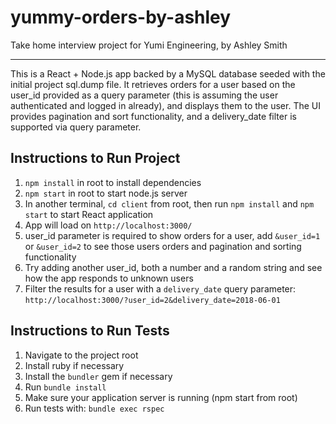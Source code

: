 # yummy-orders-by-ashley
Take home interview project for Yumi Engineering, by Ashley Smith

----------------------

This is a React + Node.js app backed by a MySQL database seeded with the initial project sql.dump file. It retrieves orders for a user based on the user_id provided as a query parameter (this is assuming the user authenticated and logged in already), and displays them to the user. The UI provides pagination and sort functionality, and a delivery_date filter is supported via query parameter.


Instructions to Run Project
------------

1. `npm install` in root to install dependencies
2. `npm start` in root to start node.js server
3. In another terminal, `cd client` from root, then run `npm install` and `npm start` to start React application
4. App will load on `http://localhost:3000/`
5. user_id parameter is required to show orders for a user, add `&user_id=1` or `&user_id=2` to see those users orders and pagination and sorting functionality
6. Try adding another user_id, both a number and a random string and see how the app responds to unknown users
7. Filter the results for a user with a `delivery_date` query parameter: `http://localhost:3000/?user_id=2&delivery_date=2018-06-01`

Instructions to Run Tests
------------
1. Navigate to the project root
2. Install ruby if necessary
3. Install the `bundler` gem if necessary
4. Run `bundle install`
5. Make sure your application server is running (npm start from root)
6. Run tests with: `bundle exec rspec`
